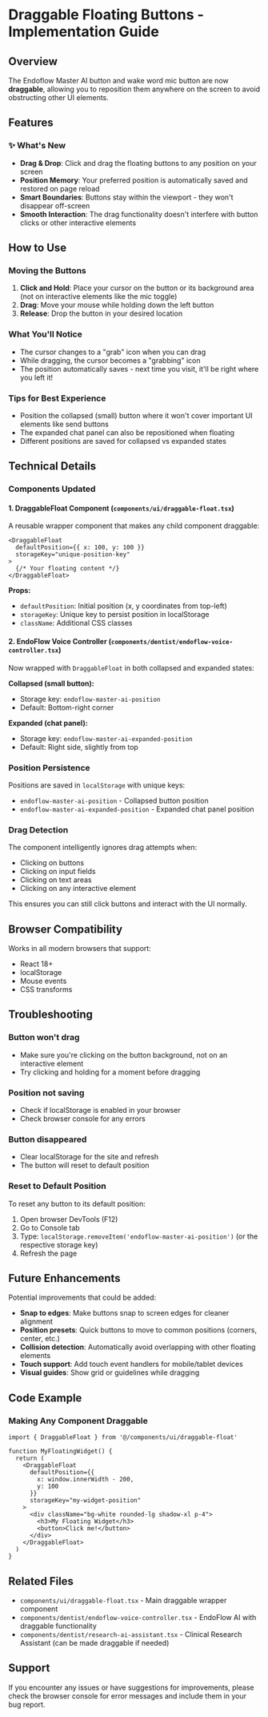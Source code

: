 # Draggable Floating Buttons - Implementation Guide

## Overview
The Endoflow Master AI button and wake word mic button are now **draggable**, allowing you to reposition them anywhere on the screen to avoid obstructing other UI elements.

## Features

### ✨ What's New
- **Drag & Drop**: Click and drag the floating buttons to any position on your screen
- **Position Memory**: Your preferred position is automatically saved and restored on page reload
- **Smart Boundaries**: Buttons stay within the viewport - they won't disappear off-screen
- **Smooth Interaction**: The drag functionality doesn't interfere with button clicks or other interactive elements

## How to Use

### Moving the Buttons
1. **Click and Hold**: Place your cursor on the button or its background area (not on interactive elements like the mic toggle)
2. **Drag**: Move your mouse while holding down the left button
3. **Release**: Drop the button in your desired location

### What You'll Notice
- The cursor changes to a "grab" icon when you can drag
- While dragging, the cursor becomes a "grabbing" icon
- The position automatically saves - next time you visit, it'll be right where you left it!

### Tips for Best Experience
- Position the collapsed (small) button where it won't cover important UI elements like send buttons
- The expanded chat panel can also be repositioned when floating
- Different positions are saved for collapsed vs expanded states

## Technical Details

### Components Updated

#### 1. **DraggableFloat Component** (`components/ui/draggable-float.tsx`)
A reusable wrapper component that makes any child component draggable:

```tsx
<DraggableFloat
  defaultPosition={{ x: 100, y: 100 }}
  storageKey="unique-position-key"
>
  {/* Your floating content */}
</DraggableFloat>
```

**Props:**
- `defaultPosition`: Initial position (x, y coordinates from top-left)
- `storageKey`: Unique key to persist position in localStorage
- `className`: Additional CSS classes

#### 2. **EndoFlow Voice Controller** (`components/dentist/endoflow-voice-controller.tsx`)
Now wrapped with `DraggableFloat` in both collapsed and expanded states:

**Collapsed (small button):**
- Storage key: `endoflow-master-ai-position`
- Default: Bottom-right corner

**Expanded (chat panel):**
- Storage key: `endoflow-master-ai-expanded-position`
- Default: Right side, slightly from top

### Position Persistence
Positions are saved in `localStorage` with unique keys:
- `endoflow-master-ai-position` - Collapsed button position
- `endoflow-master-ai-expanded-position` - Expanded chat panel position

### Drag Detection
The component intelligently ignores drag attempts when:
- Clicking on buttons
- Clicking on input fields
- Clicking on text areas
- Clicking on any interactive element

This ensures you can still click buttons and interact with the UI normally.

## Browser Compatibility
Works in all modern browsers that support:
- React 18+
- localStorage
- Mouse events
- CSS transforms

## Troubleshooting

### Button won't drag
- Make sure you're clicking on the button background, not on an interactive element
- Try clicking and holding for a moment before dragging

### Position not saving
- Check if localStorage is enabled in your browser
- Check browser console for any errors

### Button disappeared
- Clear localStorage for the site and refresh
- The button will reset to default position

### Reset to Default Position
To reset any button to its default position:
1. Open browser DevTools (F12)
2. Go to Console tab
3. Type: `localStorage.removeItem('endoflow-master-ai-position')` (or the respective storage key)
4. Refresh the page

## Future Enhancements
Potential improvements that could be added:
- **Snap to edges**: Make buttons snap to screen edges for cleaner alignment
- **Position presets**: Quick buttons to move to common positions (corners, center, etc.)
- **Collision detection**: Automatically avoid overlapping with other floating elements
- **Touch support**: Add touch event handlers for mobile/tablet devices
- **Visual guides**: Show grid or guidelines while dragging

## Code Example

### Making Any Component Draggable

```tsx
import { DraggableFloat } from '@/components/ui/draggable-float'

function MyFloatingWidget() {
  return (
    <DraggableFloat
      defaultPosition={{ 
        x: window.innerWidth - 200, 
        y: 100 
      }}
      storageKey="my-widget-position"
    >
      <div className="bg-white rounded-lg shadow-xl p-4">
        <h3>My Floating Widget</h3>
        <button>Click me!</button>
      </div>
    </DraggableFloat>
  )
}
```

## Related Files
- `components/ui/draggable-float.tsx` - Main draggable wrapper component
- `components/dentist/endoflow-voice-controller.tsx` - EndoFlow AI with draggable functionality
- `components/dentist/research-ai-assistant.tsx` - Clinical Research Assistant (can be made draggable if needed)

## Support
If you encounter any issues or have suggestions for improvements, please check the browser console for error messages and include them in your bug report.
